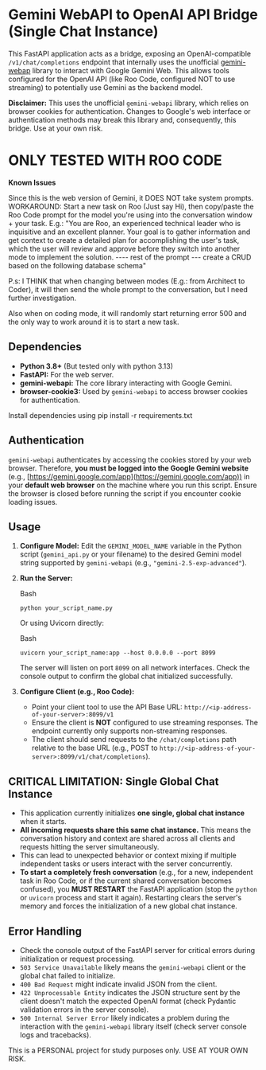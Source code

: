 # Gemini WebAPI to OpenAI API Bridge (Single Chat Instance)  
  
This FastAPI application acts as a bridge, exposing an OpenAI-compatible `/v1/chat/completions` endpoint that internally uses the unofficial [gemini-webap](https://github.com/HanaokaYuzu/Gemini-API) library to interact with Google Gemini Web. This allows tools configured for the OpenAI API (like Roo Code, configured NOT to use streaming) to potentially use Gemini as the backend model.  
  
**Disclaimer:** This uses the unofficial `gemini-webapi` library, which relies on browser cookies for authentication. Changes to Google's web interface or authentication methods may break this library and, consequently, this bridge. Use at your own risk.  

# ONLY TESTED WITH ROO CODE

**Known Issues**

Since this is the web version of Gemini, it DOES NOT take system prompts.
WORKAROUND: Start a new task on Roo (Just say Hi), then copy/paste the Roo Code prompt for the model you're using into the conversation window + your task.
E.g.: 
"You are Roo, an experienced technical leader who is inquisitive and an excellent planner. Your goal is to gather information and get context to create a detailed plan for accomplishing the user's task, which the user will review and approve before they switch into another mode to implement the solution.
---- rest of the prompt ---
create a CRUD based on the following database schema"

P.s: I THINK that when changing between modes (E.g.: from Architect to Coder), it will then send the whole prompt to the conversation, but I need further investigation.

Also when on coding mode, it will randomly start returning error 500 and the only way to work around it is to start a new task.
  
## Dependencies  
  
* **Python 3.8+** (But tested only with python 3.13)  
* **FastAPI:** For the web server.  
* **gemini-webapi:** The core library interacting with Google Gemini.  
* **browser-cookie3:** Used by `gemini-webapi` to access browser cookies for authentication.  
  
Install dependencies using pip install -r requirements.txt

## Authentication

`gemini-webapi` authenticates by accessing the cookies stored by your web browser. Therefore, **you must be logged into the Google Gemini website** (e.g., [https://gemini.google.com/app](https://gemini.google.com/app)) in your **default web browser** on the machine where you run this script. Ensure the browser is closed before running the script if you encounter cookie loading issues.

## Usage

1. **Configure Model:** Edit the `GEMINI_MODEL_NAME` variable in the Python script (`gemini_api.py` or your filename) to the desired Gemini model string supported by `gemini-webapi` (e.g., `"gemini-2.5-exp-advanced"`).
2. **Run the Server:**
    
    Bash
    
    ```
    python your_script_name.py
    ```
    
    Or using Uvicorn directly:
    
    Bash
    
    ```
    uvicorn your_script_name:app --host 0.0.0.0 --port 8099
    ```
    
    The server will listen on port `8099` on all network interfaces. Check the console output to confirm the global chat initialized successfully.
3. **Configure Client (e.g., Roo Code):**
    - Point your client tool to use the API Base URL: `http://<ip-address-of-your-server>:8099/v1`
    - Ensure the client is **NOT** configured to use streaming responses. The endpoint currently only supports non-streaming responses.
    - The client should send requests to the `/chat/completions` path relative to the base URL (e.g., POST to `http://<ip-address-of-your-server>:8099/v1/chat/completions`).

## CRITICAL LIMITATION: Single Global Chat Instance

- This application currently initializes **one single, global chat instance** when it starts.
- **All incoming requests share this same chat instance.** This means the conversation history and context are shared across all clients and requests hitting the server simultaneously.
- This can lead to unexpected behavior or context mixing if multiple independent tasks or users interact with the server concurrently.
- **To start a completely fresh conversation** (e.g., for a new, independent task in Roo Code, or if the current shared conversation becomes confused), you **MUST RESTART** the FastAPI application (stop the `python` or `uvicorn` process and start it again). Restarting clears the server's memory and forces the initialization of a new global chat instance.

## Error Handling

- Check the console output of the FastAPI server for critical errors during initialization or request processing.
- `503 Service Unavailable` likely means the `gemini-webapi` client or the global chat failed to initialize.
- `400 Bad Request` might indicate invalid JSON from the client.
- `422 Unprocessable Entity` indicates the JSON structure sent by the client doesn't match the expected OpenAI format (check Pydantic validation errors in the server console).
- `500 Internal Server Error` likely indicates a problem during the interaction with the `gemini-webapi` library itself (check server console logs and tracebacks).

This is a PERSONAL project for study purposes only. USE AT YOUR OWN RISK.
